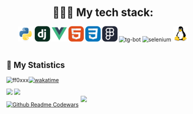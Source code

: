 <h1 align="center" style="text-decoration: none">👨🏻‍💻 My tech stack:</h1>
<div align="center">
  <img src="https://raw.githubusercontent.com/devicons/devicon/master/icons/python/python-original.svg" alt="python" width="40" height="40"/>
  <img src="https://github.com/tandpfun/skill-icons/raw/main/icons/Django.svg" alt="django" width="40" height="40"/>
  <img src="https://raw.githubusercontent.com/devicons/devicon/master/icons/vuejs/vuejs-original.svg" alt="vuejs" width="40" height="40"/>
  <img src="https://github.com/tandpfun/skill-icons/blob/main/icons/HTML.svg" width="40"/>
  <img src="https://github.com/tandpfun/skill-icons/blob/main/icons/CSS.svg" width="40"/>
  <img src="https://github.com/tandpfun/skill-icons/raw/main/icons/Figma-Dark.svg" alt="figma" width="40" height="40"/>
  <img src="https://w7.pngwing.com/pngs/954/687/png-transparent-telegram-bot-api-chatbot-security-token-internet-bot-telgram-miscellaneous-sticker-fictional-character-thumbnail.png" alt="tg-bot" width="40" height="40"/>
  <img src="https://raw.githubusercontent.com/detain/svg-logos/780f25886640cef088af994181646db2f6b1a3f8/svg/selenium-logo.svg" alt="selenium" width="40" height="40"/>
  <img src="https://raw.githubusercontent.com/devicons/devicon/master/icons/linux/linux-original.svg" alt="linux" width="40" height="40"/>
</div>
<br>

<h2>🧠 My Statistics</h2>
<img align="left" src="https://komarev.com/ghpvc/?username=ff0xxx&label=Profile%20views&color=0e75b6&style=flat" alt="ff0xxx" title="That's a lot of views!"/> <a href="#" title="I love and welcome contributions!"></a>

[![wakatime](https://wakatime.com/badge/user/9b0cbea0-62e2-4ec0-97bb-456cd1c47a1e.svg)](https://wakatime.com/@9b0cbea0-62e2-4ec0-97bb-456cd1c47a1e)
<div align="left">
  <img height="165" src="https://github-readme-stats.vercel.app/api?username=ff0xxx&count_private=true&include_all_commits=true" />
  <img src="https://github-readme-stats.vercel.app/api/top-langs/?username=ff0xxx&layout=compact"/>
</div>
<img align="right" width="310" src="https://64.media.tumblr.com/96fc255d28e1f200168b601a49471741/4dd6d2fbdf437282-31/s500x750/965b5ab7e11ab2534005e219a2160eed82065722.gif"/>

[![Github Readme Codewars](https://codewars-stats-ignacio-cuadra.vercel.app/?username=KrYP70N173&theme=hacker)](https://github.com/ignacio-cuadra/github-readme-codewars)
<br>
  


  

